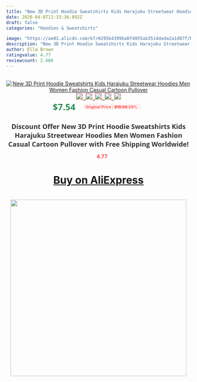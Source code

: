 ```yaml
---
title: "New 3D Print Hoodie Sweatshirts Kids Harajuku Streetwear Hoodies Men Women Fashion Casual Cartoon Pullover"
date: 2020-04-8T11:33:36.892Z
draft: false
categories: "Hoodies & Sweatshirts"

image: "https://ae01.alicdn.com/kf/H295b4399ba0f4955ab3514deda2a1d87f/New-3D-Print-Hoodie-Sweatshirts-Kids-Harajuku-Streetwear-Hoodies-Men-Women-Fashion-Casual-Cartoon-Pullover.jpg"
description: "New 3D Print Hoodie Sweatshirts Kids Harajuku Streetwear Hoodies Men Women Fashion Casual Cartoon Pullover"
author: Ella Brown
ratingvalue: 4.77
reviewcount: 2.666
---
```

<br>
<div style="text-align: center;">
<a href="https://s.click.aliexpress.com/e/_ANxLGD" target="_blank" rel="nofollow noopener noreferrer"><img alt="New 3D Print Hoodie Sweatshirts Kids Harajuku Streetwear Hoodies Men Women Fashion Casual Cartoon Pullover" class="magnifier-image" src="https://ae01.alicdn.com/kf/H295b4399ba0f4955ab3514deda2a1d87f/New-3D-Print-Hoodie-Sweatshirts-Kids-Harajuku-Streetwear-Hoodies-Men-Women-Fashion-Casual-Cartoon-Pullover.jpg_640x640.jpg">
<br>
<img style="border:1px solid salmon" src="https://ae01.alicdn.com/kf/H295b4399ba0f4955ab3514deda2a1d87f/New-3D-Print-Hoodie-Sweatshirts-Kids-Harajuku-Streetwear-Hoodies-Men-Women-Fashion-Casual-Cartoon-Pullover.jpg_120x120.jpg">&nbsp;&nbsp;<img style="border:1px solid salmon" src="https://ae01.alicdn.com/kf/H17a8770c22a946f89b308909801cd9bb4/New-3D-Print-Hoodie-Sweatshirts-Kids-Harajuku-Streetwear-Hoodies-Men-Women-Fashion-Casual-Cartoon-Pullover.jpg_120x120.jpg">&nbsp;&nbsp;<img style="border:1px solid salmon" src="https://ae01.alicdn.com/kf/H267ac1d1e0634fe09f12bd1e73ce540cW/New-3D-Print-Hoodie-Sweatshirts-Kids-Harajuku-Streetwear-Hoodies-Men-Women-Fashion-Casual-Cartoon-Pullover.jpg_120x120.jpg">&nbsp;&nbsp;<img style="border:1px solid salmon" src="https://ae01.alicdn.com/kf/Hdfb1087b89724e82bf91bc633edadde6B/New-3D-Print-Hoodie-Sweatshirts-Kids-Harajuku-Streetwear-Hoodies-Men-Women-Fashion-Casual-Cartoon-Pullover.jpg_120x120.jpg">&nbsp;&nbsp;<img style="border:1px solid salmon" src="https://ae01.alicdn.com/kf/H3acad36da02340858fc9f6e1d597cc563/New-3D-Print-Hoodie-Sweatshirts-Kids-Harajuku-Streetwear-Hoodies-Men-Women-Fashion-Casual-Cartoon-Pullover.jpg_120x120.jpg"></a></div><br0>
<div style="text-align: center;"><span style="background-color: white; border: 0px; box-sizing: border-box; color: seagreen; display: inline-block; font-family: &quot;open sans&quot; , &quot;arial&quot; , &quot;helvetica&quot; , sans-serif , &quot;heiti&quot;; font-size: 24px; font-stretch: inherit; font-weight: 700; line-height: inherit; margin: 0px 10px 0px 0px; padding: 0px; vertical-align: middle;">$7.54 </span>
<span style="background: rgb(255 , 241 , 241); border-radius: 3px; border: 0px; box-sizing: border-box; color: #ff4747; display: inline-block; font-family: inherit; font-size: 12px; font-stretch: inherit; font-style: inherit; font-variant: inherit; font-weight: 600; line-height: inherit; margin: 0px; padding: 2px 5px; transform: scale(0.9); vertical-align: middle;">Original Price : <b style="text-decoration: line-through;">$10.62 </b> 29%&nbsp;&nbsp;</span></div>
<h1 style="color: #333333; display: inline-block; font-family: &quot;open sans&quot; , &quot;arial&quot; , &quot;helvetica&quot; , sans-serif , &quot;heiti&quot;; font-size: 18px; font-stretch: inherit; font-weight: 700; text-align: center;">Discount Offer New 3D Print Hoodie Sweatshirts Kids Harajuku Streetwear Hoodies Men Women Fashion Casual Cartoon Pullover with Free Shipping Worldwide!</h1>
<div style="color: #ff4747; text-align: center;">
<img src="https://4.bp.blogspot.com/-M0ZcTcb-5uY/XleCXlxnR4I/AAAAAAAAAEc/OrjgMkXV1oMQFaCRZj5HQwOCBcu3w1FegCPcBGAYYCw/s1600/star.png" style="height: 15px;">&nbsp;<b>4.77</b></div>
<div class="button_cont" align="center"><a class="buynow_a" href="https://s.click.aliexpress.com/e/_ANxLGD" target="_blank" rel="nofollow noopener noreferrer"><H1>Buy on AliExpress</H1></a></div><br>
<div class="separator" style="clear: both; text-align: center;">
<img src="https://lh3.googleusercontent.com/-pTy5HemUv9M/XlePHvY0dAI/AAAAAAAAAE4/0nX5iRUoIWY8eMW9Dpxeirr157OZliDIgCLcBGAsYHQ/s1600/badge.gif" width="480">
</div>
